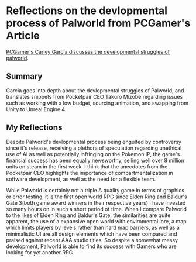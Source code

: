 # Reflections on the devlopmental process of Palworld from PCGamer's Article

[PCGamer's Carley Garcia discusses the developmental struggles of palworld](https://www.pcgamer.com/its-a-miracle-that-palworld-exists-according-to-the-studio-founder-it-was-the-antithesis-of-proper-game-development/).

## Summary

Garcia goes into depth about the devlopmental struggles of Palworld, and translates snippets from Pocketpair CEO Takuro Mizobe regarding issues such as working with a low budget, sourcing animation, and swapping from Unity to Unreal Engine 4.

## My Reflections

Despite Palworld's devlopmental process being engulfed by controversy since it's release, receiving a plethora of speculation regarding unethical use of AI as well as potentially infringing on the Pokemon IP, the game's financial success has been equally newsworthy, selling well over 8 million units on steam in the first week. I think that the anecdotes from the Pocketpair CEO highlights the importance of compartmentalization in software development, as well as the need for a flexible team.

While Palworld is certainly not a triple A quality game in terms of graphics or error testing, it is the first open world RPG since Elden Ring and Baldur's Gate 3(both game award winners in their respective years) I have invested so many hours on in such a short period of time. When I compare Palworld to the likes of Elden Ring and Baldur's Gate, the similarities are quite apparent, the use of a expansive open world with enviromental lore, a map which limits players by levels rather than hard map barriers, as well as a minimalistic UI are all design elements which have been compared and praised against recent AAA studio titles. So despite a somewhat messy development, Palworld is able to find its success with Gamers who are looking for yet another RPG.

